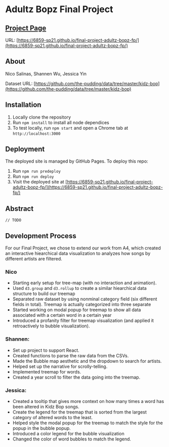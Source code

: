 # Adultz Bopz Final Project

## [Project Page](https://6859-sp21.github.io/final-project-adultz-bopz-fp/)

URL: [https://6859-sp21.github.io/final-project-adultz-bopz-fp/](https://6859-sp21.github.io/final-project-adultz-bopz-fp/)

## About

Nico Salinas, Shannen Wu, Jessica Yin

Dataset URL: [https://github.com/the-pudding/data/tree/master/kidz-bop](https://github.com/the-pudding/data/tree/master/kidz-bop)

## Installation

1. Locally clone the repository
2. Run `npm install` to install all node dependices
3. To test locally, run `npm start` and open a Chrome tab at `http://localhost:3000`

## Deployment

The deployed site is managed by GitHub Pages. To deploy this repo:

1. Run `npm run predeploy`
2. Run `npm run deploy`
3. Visit the deployed site at [https://6859-sp21.github.io/final-project-adultz-bopz-fp/](https://6859-sp21.github.io/final-project-adultz-bopz-fp/)

## Abstract

`// TODO `

## Development Process

For our Final Project, we chose to extend our work from A4, which created an interactive hiearchical data visualization to analyzes how songs by different artists are filtered.

### Nico

- Starting early setup for tree-map (with no interaction and animation).
- Used `d3.group` and `d3.rollup` to create a similar hiearchical data structure to build our treemap
- Separated raw dataset by using nonminal category field (six different fields in total). Treemap is actually categorized into three separate
- Started working on modal popup for treemap to show all data associated with a certain word in a certain year
- Introduced a profanity filter for treemap visualization (and applied it retroactively to bubble visualization).

### Shannen:

- Set up project to support React.
- Created functions to parse the raw data from the CSVs.
- Made the Bubble map aesthetic and the dropdown to search for artists.
- Helped set up the narrative for scrolly-telling.
- Implemented treemap for words.
- Created a year scroll to filter the data going into the treemap.

### Jessica:

- Created a tooltip that gives more context on how many times a word has been altered in Kidz Bop songs.
- Create the legend for the treemap that is sorted from the largest category of altered words to the least.
- Helped style the modal popup for the treemap to match the style for the popup in the bubble popup.
- Introduced a color legend for the bubble visualization
- Changed the color of word bubbles to match the legend.
